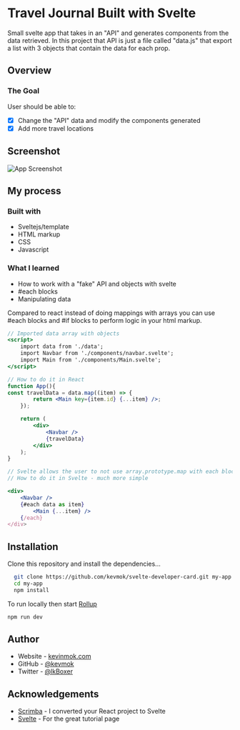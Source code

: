# Travel Journal Built with Svelte

Small svelte app that takes in an "API" and generates components from the data retrieved.
In this project that API is just a file called "data.js" that export a list with 3 objects that contain the data for each prop.

## Overview

### The Goal

User should be able to:

-   [x] Change the "API" data and modify the components generated
-   [x] Add more travel locations

## Screenshot

![App Screenshot](https://i.imgur.com/2AIplBD.jpg)

## My process

### Built with

-   Sveltejs/template
-   HTML markup
-   CSS
-   Javascript

### What I learned

-   How to work with a "fake" API and objects with svelte
-   #each blocks
-   Manipulating data

Compared to react instead of doing mappings with arrays you can use #each blocks and #if blocks to perform logic in your html markup.

```jsx
// Imported data array with objects
<script>
    import data from './data';
    import Navbar from './components/navbar.svelte';
    import Main from './components/Main.svelte';
</script>

// How to do it in React
function App(){
const travelData = data.map((item) => {
        return <Main key={item.id} {...item} />;
    });

    return (
        <div>
            <Navbar />
            {travelData}
        </div>
    );
}

// Svelte allows the user to not use array.prototype.map with each blocks
// How to do it in Svelte - much more simple

<div>
    <Navbar />
    {#each data as item}
        <Main {...item} />
    {/each}
</div>

```

## Installation

Clone this repository and install the dependencies...

```bash
  git clone https://github.com/kevmok/svelte-developer-card.git my-app
  cd my-app
  npm install
```

To run locally then start [Rollup](https://rollupjs.org)

```bash
npm run dev
```

## Author

-   Website - [kevinmok.com](https://kevinmok.com)
-   GitHub - [@kevmok](https://www.github.com/Kevmok)
-   Twitter - [@lkBoxer](https://www.github.com/lkBoxer)

## Acknowledgements

-   [Scrimba](https://scrimba.com) - I converted your React project to Svelte
-   [Svelte](https://svelte.dev/) - For the great tutorial page
